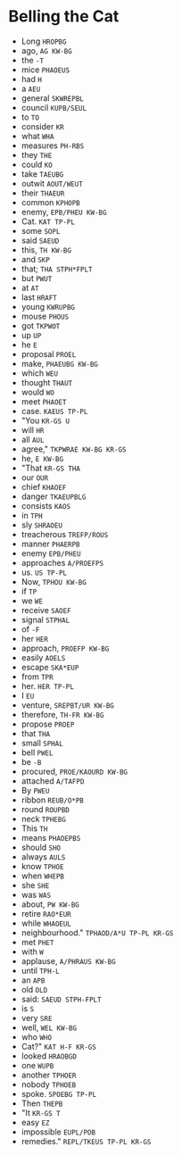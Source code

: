 # Belling the Cat

* Long `HROPBG`
* ago, `AG KW-BG`
* the `-T`
* mice `PHAOEUS`
* had `H`
* a `AEU`
* general `SKWREPBL`
* council `KUPB/SEUL`
* to `TO`
* consider `KR`
* what `WHA`
* measures `PH-RBS`
* they `THE`
* could `KO`
* take `TAEUBG`
* outwit `AOUT/WEUT`
* their `THAEUR`
* common `KPHOPB`
* enemy, `EPB/PHEU KW-BG`
* Cat. `KAT TP-PL`
* some `SOPL`
* said `SAEUD`
* this, `TH KW-BG`
* and `SKP`
* that; `THA STPH*FPLT`
* but `PWUT`
* at `AT`
* last `HRAFT`
* young `KWRUPBG`
* mouse `PHOUS`
* got `TKPWOT`
* up `UP`
* he `E`
* proposal `PROEL`
* make, `PHAEUBG KW-BG`
* which `WEU`
* thought `THAUT`
* would `WO`
* meet `PHAOET`
* case. `KAEUS TP-PL`
* "You `KR-GS U`
* will `HR`
* all `AUL`
* agree," `TKPWRAE KW-BG KR-GS`
* he, `E KW-BG`
* "That `KR-GS THA`
* our `OUR`
* chief `KHAOEF`
* danger `TKAEUPBLG`
* consists `KAOS`
* in `TPH`
* sly `SHRAOEU`
* treacherous `TREFP/ROUS`
* manner `PHAERPB`
* enemy `EPB/PHEU`
* approaches `A/PROEFPS`
* us. `US TP-PL`
* Now, `TPHOU KW-BG`
* if `TP`
* we `WE`
* receive `SAOEF`
* signal `STPHAL`
* of `-F`
* her `HER`
* approach, `PROEFP KW-BG`
* easily `AOELS`
* escape `SKA*EUP`
* from `TPR`
* her. `HER TP-PL`
* I `EU`
* venture, `SREPBT/UR KW-BG`
* therefore, `TH-FR KW-BG`
* propose `PROEP`
* that `THA`
* small `SPHAL`
* bell `PWEL`
* be `-B`
* procured, `PROE/KAOURD KW-BG`
* attached `A/TAFPD`
* By `PWEU`
* ribbon `REUB/O*PB`
* round `ROUPBD`
* neck `TPHEBG`
* This `TH`
* means `PHAOEPBS`
* should `SHO`
* always `AULS`
* know `TPHOE`
* when `WHEPB`
* she `SHE`
* was `WAS`
* about, `PW KW-BG`
* retire `RAO*EUR`
* while `WHAOEUL`
* neighbourhood." `TPHAOD/A*U TP-PL KR-GS`
* met `PHET`
* with `W`
* applause, `A/PHRAUS KW-BG`
* until `TPH-L`
* an `APB`
* old `OLD`
* said: `SAEUD STPH-FPLT`
* is `S`
* very `SRE`
* well, `WEL KW-BG`
* who `WHO`
* Cat?" `KAT H-F KR-GS`
* looked `HRAOBGD`
* one `WUPB`
* another `TPHOER`
* nobody `TPHOEB`
* spoke. `SPOEBG TP-PL`
* Then `THEPB`
* "It `KR-GS T`
* easy `EZ`
* impossible `EUPL/POB`
* remedies." `REPL/TKEUS TP-PL KR-GS`
